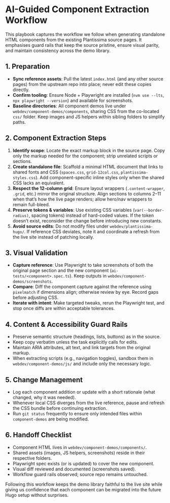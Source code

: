 # AI-Guided Component Extraction Workflow

This playbook captures the workflow we follow when generating standalone HTML components from the existing Plantissima source pages. It emphasises guard rails that keep the source pristine, ensure visual parity, and maintain consistency across the demo library.

## 1. Preparation
- **Sync reference assets**: Pull the latest `index.html` (and any other source pages) from the upstream repo into place; never edit these copies directly.
- **Confirm tooling**: Ensure Node + Playwright are installed (`nvm use --lts`, `npx playwright --version`) and available for screenshots.
- **Baseline directories**: All component demos live under `webdev/component-demos/components`, sharing CSS from the co-located `css/` folder. Keep images and JS helpers within sibling folders to simplify paths.

## 2. Component Extraction Steps
1. **Identify scope**: Locate the exact markup block in the source page. Copy only the markup needed for the component; strip unrelated scripts or sections.
2. **Create standalone file**: Scaffold a minimal HTML document that links to shared fonts and CSS (`spaces.css`, `grid-12col.css`, `plantissima-styles.css`). Add component-specific inline styles only when the shared CSS lacks an equivalent.
3. **Respect the 12-column grid**: Ensure layout wrappers (`.content-wrapper`, `.grid`, etc.) mirror the original structure. Align sections to columns 2–11 when that’s how the live page renders; allow hero/nav wrappers to remain full-bleed.
4. **Preserve tokens & variables**: Use existing CSS variables (`var(--border-radius)`, spacing tokens) instead of hard-coded values. If the token doesn’t exist, reconsider the change before introducing new constants.
5. **Avoid source edits**: Do not modify files under `webdev/plantissima-hugo/`. If reference CSS deviates, note it and coordinate a refresh from the live site instead of patching locally.

## 3. Visual Validation
- **Capture reference**: Use Playwright to take screenshots of both the original page section and the new component (`ai-tests/<component>.spec.ts`). Keep outputs in `webdev/component-demos/screenshots`.
- **Compare**: Diff the component capture against the reference using `pixelmatch` if dimensions align; otherwise review by eye. Record gaps before adjusting CSS.
- **Iterate with intent**: Make targeted tweaks, rerun the Playwright test, and stop once diffs are within acceptable tolerances.

## 4. Content & Accessibility Guard Rails
- Preserve semantic structure (headings, lists, buttons) as in the source.
- Keep copy verbatim unless the task explicitly calls for edits.
- Maintain ARIA attributes, alt text, and link targets from the original markup.
- When extracting scripts (e.g., navigation toggles), sandbox them in `webdev/component-demos/js/` and include only the necessary logic.

## 5. Change Management
- Log each component addition or update with a short rationale (what changed, why it was needed).
- Whenever local CSS diverges from the live reference, pause and refresh the CSS bundle before continuing extraction.
- Run `git status` frequently to ensure only intended files within `component-demos` are being modified.

## 6. Handoff Checklist
- Component HTML lives in `webdev/component-demos/components/`.
- Shared assets (images, JS helpers, screenshots) reside in their respective folders.
- Playwright spec exists (or is updated) to cover the new component.
- Visual diff reviewed and documented (screenshots saved).
- Workflow guard rails observed; source repo remains untouched.

Following this workflow keeps the demo library faithful to the live site while giving us confidence that each component can be migrated into the future Hugo setup without surprises.
